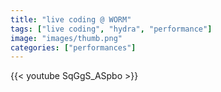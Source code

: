 ```yaml
---
title: "live coding @ WORM"
tags: ["live coding", "hydra", "performance"]
image: "images/thumb.png"
categories: ["performances"]
---
```


{{< youtube SqGgS_ASpbo >}}

<!-- {{< gallery match="images/*" sortOrder="desc" rowHeight="150" margins="5" thumbnailResizeOptions="600x600 q90 Lanczos" showExif=true previewType="blur" embedPreview=true loadJQuery=true >}}

<iframe width="560" height="315" src="https://www.youtube.com/embed/SqGgS_ASpbo?si=8-Llh4JhBHx_njg-" title="YouTube video player" frameborder="0" allow="accelerometer; autoplay; clipboard-write; encrypted-media; gyroscope; picture-in-picture; web-share" allowfullscreen></iframe> -->